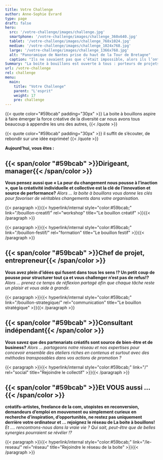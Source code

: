 ```yaml
---
title: Votre Challenge
author: Anne-Sophie Evrard
type: page
draft: false
hero:
  src: '/votre-challenge/images/challenge.jpg'
  smartphone: '/votre-challenge/images/challenge_360x640.jpg'
  tablet: '/votre-challenge/images/challenge_768x1024.jpg'
  medium: '/votre-challenge/images/challenge_1024x768.jpg'
  large: '/votre-challenge/images/challenge_1366x768.jpg'
  alt: "Panoramique de Nantes prise du haut de la Tour de Bretagne"
  caption: "Ils ne savaient pas que c’était impossible, alors ils l’ont fait – Mark Twain"
Summary: "La boite à bouillons est ouverte à tous : porteurs de projets, dirigeants, managers, et encadrants, salariés, consultants indépendants… Un réseau de personnes en réflexion et en mouvement pour être acteurs et actrices de changements. Des synergies sont toujours possibles, c’est une question d’état d’esprit."
url: /votre-challenge
rel: challenge
menu:
  main:
    title: "Votre Challenge"
    parent: "L'esprit"
    weight: 17
    pre: challenge
---
```


{{< quote color="#59bcab" padding="30px" >}}
La boite à bouillons aspire à faire émerger la force créative de la diversité car nous avons tous beaucoup à appendre les uns des autres,
{{< /quote >}}

{{< quote color="#59bcab" padding="30px" >}}
il suffit de s’écouter, de rebondir sur une idée exprimée!
{{< /quote >}}

**Aujourd&rsquo;hui, vous êtes :**

## {{< span/color "#59bcab" >}}Dirigeant, manager{{< /span/color >}}

**Vous pensez aussi que « La peur du changement nous pousse à l&rsquo;inaction », que la créativité individuelle et collective est la clé de l&rsquo;innovation et source de performance?** _Alors … la boite à bouillons vous donne les clés pour favoriser de véritables changements dans votre organisation._

{{< paragraph >}}{{< hyperlink/internal style="color:#59bcab;" link="/bouillon-creatif/" rel="workshop" title="Le bouillon créatif" >}}{{< /paragraph >}}

{{< paragraph >}}{{< hyperlink/internal style="color:#59bcab;" link="/bouillon-festif/" rel="formation" title="Le bouillon festif" >}}{{< /paragraph >}}

## {{< span/color "#59bcab" >}}Chef de projet, entrepreneur{{< /span/color >}}

**Vous avez plein d&rsquo;idées qui fusent dans tous les sens !? Un petit coup de pousse pour structurer tout ça et vous
challenger n&rsquo;est pas de refus!?** _Alors … prenez ce temps de réflexion partagé afin que chaque tâche reste un
plaisir et vous aide à grandir._

{{< paragraph >}}{{< hyperlink/internal style="color:#59bcab;" link="/bouillon-strategique/" rel="communication" title="Le bouillon stratégique" >}}{{< /paragraph >}}

## {{< span/color "#59bcab" >}}Consultant indépendant{{< /span/color >}}

**Vous savez que des partenariats créatifs sont source de bien-être et de business?** _Alors … partageons notre réseau
et nos expertises pour concevoir ensemble des ateliers riches en contenus et surtout avec des méthodes transposables
dans vos actions de promotion ?_

{{< paragraph >}}{{< hyperlink/internal style="color:#59bcab;" link="/" rel="social" title="Rejoindre le collectif" >}}{{< /paragraph >}}

## {{< span/color "#59bcab" >}}Et VOUS aussi &#8230;{{< /span/color >}}

**créatifs-artistes, freelance de la com, utopistes en reconversion, demandeurs d&#8217;emploi en mouvement ou
simplement curieux en recherche d&rsquo;inspiration, d&rsquo;opportunités, ne restez pas uniquement derrière votre
ordinateur et … rejoignez le réseau de La boite à bouillons!** _Et …. rencontrons-nous dans la vraie vie ? Qui sait,
peut-être que de belles synergies pourraient se révéler !?_

{{< paragraph >}}{{< hyperlink/internal style="color:#59bcab;" link="/le-reseau/" rel="réseau" title="Rejoindre le réseau de la boite" >}}{{< /paragraph >}}
